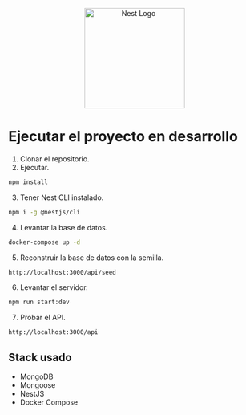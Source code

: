 <p align="center">
  <a href="http://nestjs.com/" target="blank"><img src="https://nestjs.com/img/logo-small.svg" width="200" alt="Nest Logo" /></a>
</p>

# Ejecutar el proyecto en desarrollo

1. Clonar el repositorio.
2. Ejecutar.

```bash
npm install
```

3. Tener Nest CLI instalado.

```bash
npm i -g @nestjs/cli
```

4. Levantar la base de datos.

```bash
docker-compose up -d
```

5. Reconstruir la base de datos con la semilla.

```bash
http://localhost:3000/api/seed
```


6. Levantar el servidor.

```bash
npm run start:dev
```

7. Probar el API.

```bash
http://localhost:3000/api
```

## Stack usado

* MongoDB
* Mongoose
* NestJS
* Docker Compose
